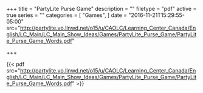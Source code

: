 +++
title = "PartyLite Purse Game"
description = ""
filetype = "pdf"
active = true
series = ""
categories = [
  "Games",
]
date = "2016-11-21T15:29:55-05:00"
src="http://partylite.vo.llnwd.net/o15/u/CAOLC/Learning_Center_Canada/English/LC_Main/LC_Main_Show_Ideas/Games/PartyLite_Purse_Game/PartyLite_Purse_Game_Words.pdf"

+++

{{< pdf src="http://partylite.vo.llnwd.net/o15/u/CAOLC/Learning_Center_Canada/English/LC_Main/LC_Main_Show_Ideas/Games/PartyLite_Purse_Game/PartyLite_Purse_Game_Words.pdf" >}}
